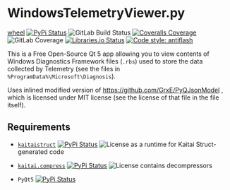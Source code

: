 WindowsTelemetryViewer.py
=========================
[wheel](https://gitlab.com/KOLANICH/WindowsTelemetryViewer.py/-/jobs/artifacts/master/raw/wheels/WindowsTelemetryViewer.py-0.CI-py3-none-any.whl?job=build)
[![PyPi Status](https://img.shields.io/pypi/v/WindowsTelemetryViewer.py.svg)](https://pypi.python.org/pypi/WindowsTelemetryViewer.py)
![GitLab Build Status](https://gitlab.com/KOLANICH/WindowsTelemetryViewer.py/badges/master/pipeline.svg)
[![Coveralls Coverage](https://img.shields.io/coveralls/KOLANICH/WindowsTelemetryViewer.py.svg)](https://coveralls.io/r/KOLANICH/WindowsTelemetryViewer.py)
![GitLab Coverage](https://gitlab.com/KOLANICH/WindowsTelemetryViewer.py/badges/master/coverage.svg)
[![Libraries.io Status](https://img.shields.io/librariesio/github/KOLANICH/WindowsTelemetryViewer.py.svg)](https://libraries.io/github/KOLANICH/WindowsTelemetryViewer.py)
[![Code style: antiflash](https://img.shields.io/badge/code%20style-antiflash-FFF.svg)](https://github.com/KOLANICH-tools/antiflash.py)

This is a Free Open-Source Qt 5 app allowing you to view contents of Windows Diagnostics Framework files (`.rbs`) used to store the data collected by Telemetry (see the files in `%ProgramData%\Microsoft\Diagnosis`).

Uses inlined modified version of https://github.com/GrxE/PyQJsonModel , which is licensed under MIT license (see the license of that file in the file itself).


Requirements
------------
* [`kaitaistruct`](https://github.com/kaitai-io/kaitai_struct_python_runtime)
  [![PyPi Status](https://img.shields.io/pypi/v/kaitaistruct.svg)](https://pypi.python.org/pypi/kaitaistruct)
  ![License](https://img.shields.io/github/license/kaitai-io/kaitai_struct_python_runtime.svg) as a runtime for Kaitai Struct-generated code

* [`kaitai.compress`](https://github.com/KOLANICH/kaitai_compress/tree/python_fixes/python/kaitai/compress)
  [![PyPi Status](https://img.shields.io/pypi/v/kaitai.compress.svg)](https://pypi.python.org/pypi/kaitai_compress)
  ![License](https://img.shields.io/github/license/kaitai-io/kaitai_compress.svg) contains decompressors

* `PyQt5` [![PyPi Status](https://img.shields.io/pypi/v/PyQt5.svg)](https://pypi.python.org/pypi/PyQt5)
